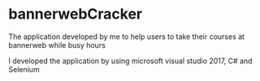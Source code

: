 # bannerwebCracker
The application developed by me to help users to take their courses at bannerweb while busy hours

I developed the application by using microsoft visual studio 2017, C# and Selenium
